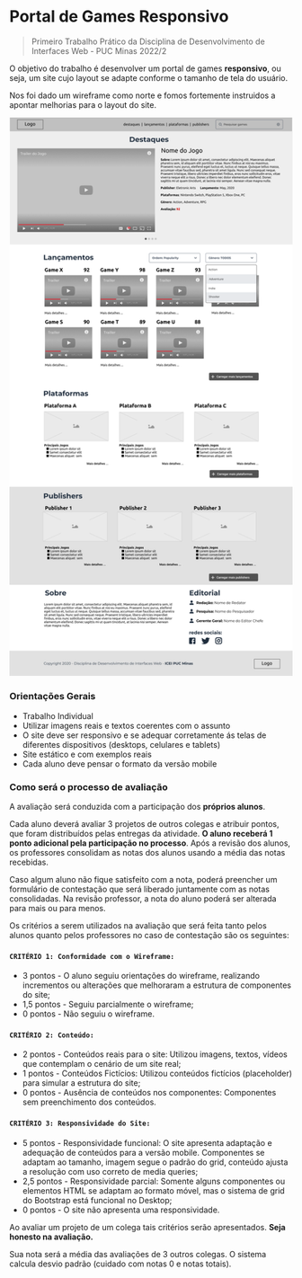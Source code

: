 # Portal de Games Responsivo

> Primeiro Trabalho Prático da Disciplina de Desenvolvimento de Interfaces Web - PUC Minas 2022/2

O objetivo do trabalho é desenvolver um portal de games **responsivo**, ou seja, um site cujo layout se adapte conforme o tamanho de tela do usuário.

Nos foi dado um wireframe como norte e fomos fortemente instruidos a apontar melhorias para o layout do site.

![Wireframe - Portal de Games](./docs/wireframe1.png "Wireframe Tela Desktop")

### Orientações Gerais

- Trabalho Individual
- Utilizar imagens reais e textos coerentes com o assunto
- O site deve ser responsivo e se adequar corretamente ás telas de diferentes dispositivos (desktops, celulares e tablets)
- Site estático e com exemplos reais
- Cada aluno deve pensar o formato da versão mobile

### Como será o processo de avaliação


A avaliação será conduzida com a participação dos **próprios alunos**. 

Cada aluno deverá avaliar 3 projetos de outros colegas e atribuir pontos, que foram distribuídos pelas entregas da atividade. **O aluno receberá 1 ponto adicional pela participação no processo**. Após a revisão dos alunos, os professores consolidam as notas dos alunos usando a média das notas recebidas.

Caso algum aluno não fique satisfeito com a nota, poderá preencher um formulário de contestação que será liberado juntamente com as notas consolidadas. Na revisão professor, a nota do aluno poderá ser alterada para mais ou para menos.

Os critérios a serem utilizados na avaliação que será feita tanto pelos alunos quanto pelos professores no caso de contestação são os seguintes: 

#### `CRITÉRIO 1: Conformidade com o Wireframe:`

- 3 pontos - O aluno seguiu orientações do wireframe, realizando incrementos ou alterações que melhoraram a estrutura de componentes do site;
- 1,5 pontos - Seguiu parcialmente o wireframe;
- 0 pontos - Não seguiu o wireframe.


#### `CRITÉRIO 2: Conteúdo:`

- 2 pontos - Conteúdos reais para o site: Utilizou imagens, textos, vídeos que contemplam o cenário de um site real;
- 1 pontos - Conteúdos Fictícios: Utilizou conteúdos fictícios (placeholder) para simular a estrutura do site;
- 0 pontos - Ausência de conteúdos nos componentes: Componentes sem preenchimento dos conteúdos.

#### `CRITÉRIO 3: Responsividade do Site:`

- 5 pontos - Responsividade funcional: O site apresenta adaptação e adequação de conteúdos para a versão mobile. Componentes se adaptam ao tamanho, imagem segue o padrão do grid, conteúdo ajusta a resolução com uso correto de media queries;
- 2,5 pontos - Responsividade parcial: Somente alguns componentes ou elementos HTML se adaptam ao formato móvel, mas o sistema de grid do Bootstrap está funcional no Desktop;
- 0 pontos - O site não apresenta uma responsividade.


Ao avaliar um projeto de um colega tais critérios serão apresentados. **Seja honesto na avaliação.** 

Sua nota será a média das avaliações de 3 outros colegas. O sistema calcula desvio padrão (cuidado com notas 0 e notas totais).